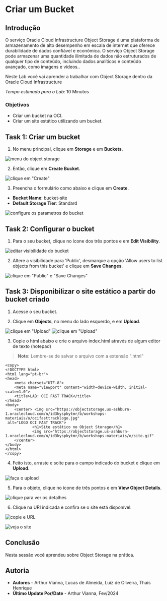 # Criar um Bucket

## Introdução

O serviço Oracle Cloud Infrastructure Object Storage é uma plataforma de armazenamento de alto desempenho em escala de internet que oferece durabilidade de dados confiável e econômica. O serviço Object Storage pode armazenar uma quantidade ilimitada de dados não estruturados de qualquer tipo de conteúdo, incluindo dados analíticos e conteúdo avançado, como imagens e vídeos..

Neste Lab você vai aprender a trabalhar com Object Storage dentro da Oracle Cloud Infrastructure

*Tempo estimado para o Lab:* 10 Minutos

### Objetivos

* Criar um bucket na OCI.
* Criar um site estático utilizando um bucket.

## Task 1: Criar um bucket

1.	No menu principal, clique em **Storage** e em **Buckets**.

![menu do object storage](./images/bucket-menu-1.png)

2. Então, clique em **Create Bucket**.

![clique em "Create"](./images/bucket-create-2.png)

3. Preencha o formulário como abaixo e clique em **Create**.

- **Bucket Name**: bucket-site
- **Default Storage Tier**: Standard

![configure os parametros do bucket](./images/bucket-config-3.png)

## Task 2: Configurar o bucket

1.	Para o seu bucket, clique no ícone dos três pontos e em **Edit Visibility**.

![editar visibilidade do bucket](./images/bucket-edit-4.png)

2. Altere a visibilidade para 'Public', desmarque a opção 'Allow users to list objects from this bucket' e clique em **Save Changes**.

![clique em "Public" e "Save Changes"](./images/bucket-public-5.png)

## Task 3: Disponibilizar o site estático a partir do bucket criado

1. Acesse o seu bucket.

2. Clique em **Objects**, no menu do lado esquerdo, e em **Upload**.

![clique em "Upload"](./images/bucket-upload-5.png)
![clique em "Upload"](./images/bucket-upload-6.png)

3. Copie o html abaixo e crie o arquivo index.html através de algum editor de texto (notepad)

> **Note:** Lembre-se de salvar o arquivo com a extensão ".html"

``` shell
<copy>
<!DOCTYPE html>
<html lang="pt-br">
<head>
    <meta charset="UTF-8">
    <meta name="viewport" content="width=device-width, initial-scale=1.0">
    <title>LAB: OCI FAST TRACK</title>
</head>
<body>
    <center> <img src="https://objectstorage.us-ashburn-1.oraclecloud.com/n/id3kyspkytmr/b/workshops-materiais/o/ocifasttracklogo.jpg"
 alt="LOGO OCI FAST TRACK">
            <h1>Site estático no Object Storage</h1> 
            <img src="https://objectstorage.us-ashburn-1.oraclecloud.com/n/id3kyspkytmr/b/workshops-materiais/o/site.gif"
    </center>   
</body>
</html>
</copy>
```

4. Feito isto, arraste e solte para o campo indicado do bucket e clique em **Upload**.

![faça o upload](./images/bucket-object-up-7.png)

5. Para o objeto, clique no ícone de três pontos e em **View Object Details**.

![clique para ver os detalhes](./images/bucket-view-8.png)

6. Clique na URI indicada e confira se o site está disponível.

![copie e URL](./images/bucket-url-9.png)

![veja o site](./images/bucket-site-10.png)

## Conclusão

Nesta sessão você aprendeu sobre Object Storage na prática.

## Autoria

- **Autores** - Arthur Vianna, Lucas de Almeida, Luiz de Oliveira, Thais Henrique
- **Último Update Por/Date** - Arthur Vianna, Fev/2024